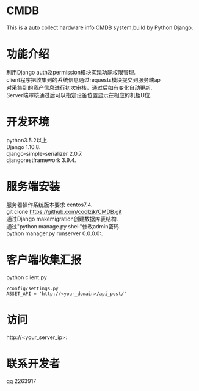 # CMDB
This is a auto collect hardware info CMDB system,build by Python Django.

# 功能介绍
利用Django auth及permission模块实现功能权限管理.  
client程序把收集到的系统信息通过requests模块提交到服务端ap  
对采集到的资产信息进行初次审核，通过后如有变化自动更新.  
Server端审核通过后可以指定设备位置显示在相应的机柜U位.  

# 开发环境
python3.5.2以上.  
Django 1.10.8.  
django-simple-serializer 2.0.7.  
djangorestframework 3.9.4.  

# 服务端安装
服务器操作系统版本要求 centos7.4.  
git clone https://github.com/coolzjk/CMDB.git  
通过Django makemigration创建数据库表结构.  
通过"python manage.py shell"修改admin密码.  
python manager.py runserver 0.0.0.0:<port>.  
  
# 客户端收集汇报
python client.py
```
/config/settings.py
ASSET_API = 'http://<your_domain>/api_post/'
```

# 访问
http://<your_server_ip>:<port>

# 联系开发者
qq 2263917
